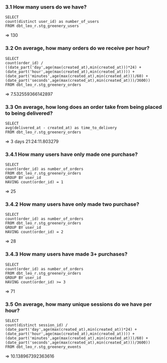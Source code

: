 ### 3.1 How many users do we have?

```
SELECT
count(distinct user_id) as number_of_users
FROM dbt_leo_r.stg_greenery_users
```
=> 130

### 3.2 On average, how many orders do we receive per hour?

```
SELECT
count(order_id) / ((date_part('day',age(max(created_at),min(created_at)))*24) +
(date_part('hour',age(max(created_at),min(created_at)))) +
(date_part('minutes',age(max(created_at),min(created_at)))/60) +
(date_part('seconds',age(max(created_at),min(created_at)))/3600))
FROM dbt_leo_r.stg_greenery_orders
```

=> 7.532559366142897

### 3.3 On average, how long does an order take from being placed to being delivered?

```
SELECT
avg(delivered_at - created_at) as time_to_delivery
FROM dbt_leo_r.stg_greenery_orders
```
=> 3 days 21:24:11.803279


### 3.4.1 How many users have only made one purchase?
```
SELECT 
count(order_id) as number_of_orders
FROM dbt_leo_r.stg_greenery_orders
GROUP BY user_id
HAVING count(order_id) = 1
```

=> 25

### 3.4.2 How many users have only made two purchase?
```
SELECT 
count(order_id) as number_of_orders
FROM dbt_leo_r.stg_greenery_orders
GROUP BY user_id
HAVING count(order_id) = 2
```
=> 28

### 3.4.3 How many users have made 3+ purchases?
```
SELECT 
count(order_id) as number_of_orders
FROM dbt_leo_r.stg_greenery_orders
GROUP BY user_id
HAVING count(order_id) >= 3
```
=> 71

### 3.5 On average, how many unique sessions do we have per hour?

```
SELECT 
count(distinct session_id) / (date_part('day',age(max(created_at),min(created_at))*24) +
(date_part('hour',age(max(created_at),min(created_at)))) +
(date_part('minutes',age(max(created_at),min(created_at)))/60) +
(date_part('seconds',age(max(created_at),min(created_at)))/3600))
FROM dbt_leo_r.stg_greenery_events
```

=> 10.138967392363616